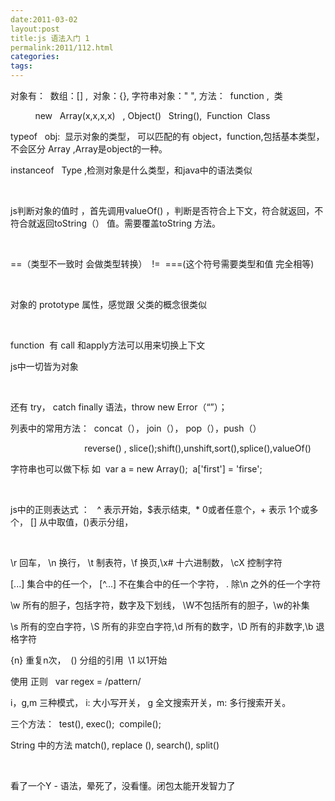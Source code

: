 ```yaml
---
date:2011-03-02
layout:post
title:js 语法入门 1
permalink:2011/112.html
categories:
tags:
---
```



<p>对象有： &nbsp;数组：[] , &nbsp;对象：{}, 字符串对象：&quot; &quot;, 方法： &nbsp;function , &nbsp;类&nbsp;</p> <p>&nbsp;&nbsp; &nbsp; &nbsp; &nbsp; &nbsp;new &nbsp; Array(x,x,x,x) &nbsp; , Object() &nbsp; String(), &nbsp;Function &nbsp;Class</p> <p>typeof &nbsp; obj: &nbsp;显示对象的类型， 可以匹配的有 object，function,包括基本类型，不会区分 Array ,Array是object的一种。</p> <p>instanceof &nbsp; Type ,检测对象是什么类型，和java中的语法类似</p> <p>&nbsp;</p> <p>js判断对象的值时 ，首先调用valueOf() ，判断是否符合上下文，符合就返回，不符合就返回toString（） 值。需要覆盖toString 方法。</p> <p>&nbsp;</p> <p>==（类型不一致时 会做类型转换） &nbsp;!= &nbsp;===(这个符号需要类型和值 完全相等)</p> <p>&nbsp;</p> <p>对象的 prototype 属性，感觉跟 父类的概念很类似</p> <p>&nbsp;</p> <p>function &nbsp;有 call 和apply方法可以用来切换上下文</p> <p>js中一切皆为对象</p> <p>&nbsp;</p> <p>还有 try， catch finally 语法，throw new Error（“”）；</p> <p>列表中的常用方法： &nbsp;concat（）， join（）， pop（），push（）</p> <p>&nbsp;&nbsp; &nbsp; &nbsp; &nbsp; &nbsp; &nbsp; &nbsp; &nbsp; &nbsp; &nbsp; &nbsp; &nbsp; &nbsp; &nbsp; &nbsp;reverse() , slice();shift(),unshift,sort(),splice(),valueOf()</p> <p>字符串也可以做下标 如 &nbsp;var a = new Array(); &nbsp;a['first'] = 'firse';</p> <p>&nbsp;</p> <p>js中的正则表达式 ： &nbsp; ^ 表示开始，$表示结束, &nbsp;* 0或者任意个，+ 表示 1个或多个， [] 从中取值，()表示分组，</p> <p>&nbsp;</p> <p>\r 回车， \n 换行， \t 制表符，\f 换页,\x# 十六进制数， \cX 控制字符</p> <p>[...] 集合中的任一个， [^...] 不在集合中的任一个字符， . 除\n 之外的任一个字符</p> <p>\w 所有的胆子，包括字符，数字及下划线， \W不包括所有的胆子，\w的补集</p> <p>\s 所有的空白字符，\S 所有的非空白字符,\d 所有的数字，\D 所有的非数字,\b 退格字符</p> <p>{n} 重复n次， &nbsp;() 分组的引用 &nbsp;\1 以1开始</p> <p>使用 正则 &nbsp; var regex = /pattern/</p> <p>i，g,m 三种模式， i: 大小写开关， g 全文搜索开关，m: 多行搜索开关。</p> <p>三个方法： &nbsp;test(), exec(); &nbsp;compile();</p> <p>String 中的方法 match(), replace (), search(), split()</p> <p>&nbsp;</p> <p>看了一个Y - 语法，晕死了，没看懂。闭包太能开发智力了</p> <p>&nbsp;</p> <p>&nbsp;</p>